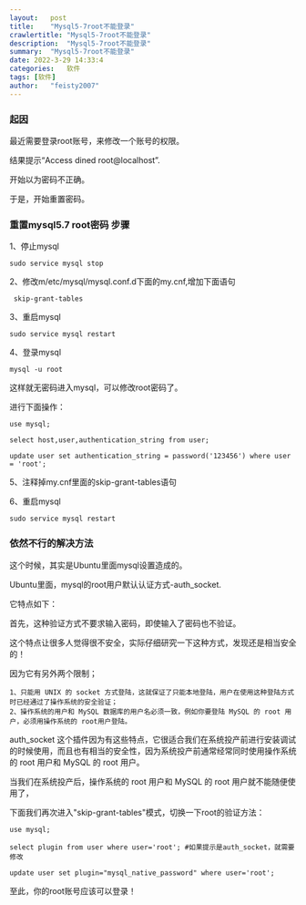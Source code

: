 ```yaml
---
layout:   post
title:    "Mysql5-7root不能登录"
crawlertitle: "Mysql5-7root不能登录"
description:  "Mysql5-7root不能登录"
summary:  "Mysql5-7root不能登录"
date: 2022-3-29 14:33:4
categories:   软件
tags: [软件]
author:   "feisty2007"
---
```



### 起因

最近需要登录root账号，来修改一个账号的权限。

结果提示“Access dined root@localhost”.

开始以为密码不正确。

于是，开始重置密码。

### 重置mysql5.7 root密码 步骤

1、停止mysql

	sudo service mysql stop

2、修改m/etc/mysql/mysql.conf.d下面的my.cnf,增加下面语句

	 skip-grant-tables

3、重启mysql

	sudo service mysql restart

4、登录mysql

	mysql -u root

这样就无密码进入mysql，可以修改root密码了。

进行下面操作：

	use mysql;

	select host,user,authentication_string from user;

	update user set authentication_string = password('123456') where user = 'root';

5、注释掉my.cnf里面的skip-grant-tables语句

6、重启mysql

	sudo service mysql restart

### 依然不行的解决方法

这个时候，其实是Ubuntu里面mysql设置造成的。

Ubuntu里面，mysql的root用户默认认证方式-auth_socket.

它特点如下：


首先，这种验证方式不要求输入密码，即使输入了密码也不验证。

这个特点让很多人觉得很不安全，实际仔细研究一下这种方式，发现还是相当安全的！

因为它有另外两个限制；

	1、只能用 UNIX 的 socket 方式登陆，这就保证了只能本地登陆，用户在使用这种登陆方式时已经通过了操作系统的安全验证；
	2、操作系统的用户和 MySQL 数据库的用户名必须一致，例如你要登陆 MySQL 的 root 用户，必须用操作系统的 root用户登陆。

auth_socket 这个插件因为有这些特点，它很适合我们在系统投产前进行安装调试的时候使用，而且也有相当的安全性，因为系统投产前通常经常同时使用操作系统的 root 用户和 MySQL 的 root 用户。

当我们在系统投产后，操作系统的 root 用户和 MySQL 的 root 用户就不能随便使用了，

下面我们再次进入"skip-grant-tables"模式，切换一下root的验证方法：

	use mysql;

	select plugin from user where user='root'; #如果提示是auth_socket，就需要修改

	update user set plugin="mysql_native_password" where user='root';

至此，你的root账号应该可以登录！


